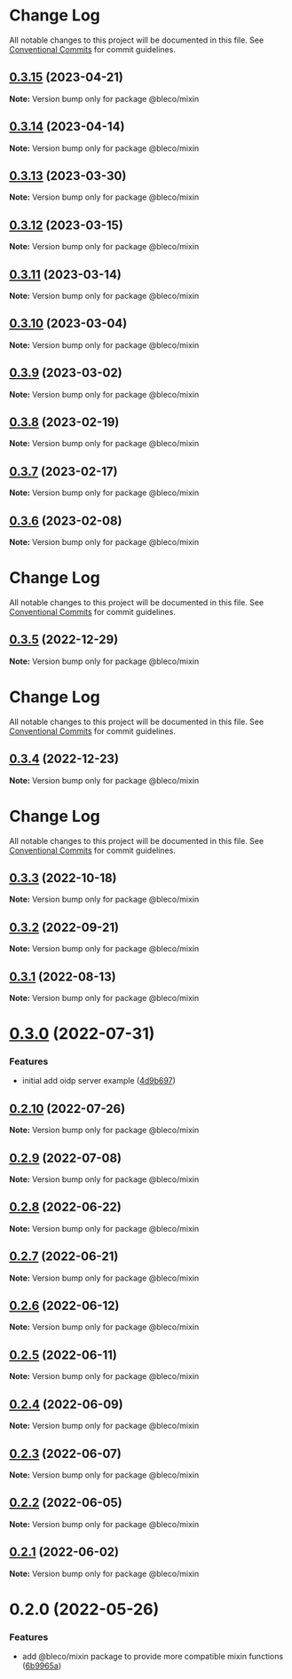 # Change Log

All notable changes to this project will be documented in this file.
See [Conventional Commits](https://conventionalcommits.org) for commit guidelines.

## [0.3.15](https://github.com/betaly/bleco/compare/@bleco/mixin@0.3.14...@bleco/mixin@0.3.15) (2023-04-21)

**Note:** Version bump only for package @bleco/mixin





## [0.3.14](https://github.com/betaly/bleco/compare/@bleco/mixin@0.3.13...@bleco/mixin@0.3.14) (2023-04-14)

**Note:** Version bump only for package @bleco/mixin





## [0.3.13](https://github.com/betaly/bleco/compare/@bleco/mixin@0.3.12...@bleco/mixin@0.3.13) (2023-03-30)

**Note:** Version bump only for package @bleco/mixin





## [0.3.12](https://github.com/betaly/bleco/compare/@bleco/mixin@0.3.11...@bleco/mixin@0.3.12) (2023-03-15)

**Note:** Version bump only for package @bleco/mixin





## [0.3.11](https://github.com/betaly/bleco/compare/@bleco/mixin@0.3.10...@bleco/mixin@0.3.11) (2023-03-14)

**Note:** Version bump only for package @bleco/mixin





## [0.3.10](https://github.com/betaly/bleco/compare/@bleco/mixin@0.3.9...@bleco/mixin@0.3.10) (2023-03-04)

**Note:** Version bump only for package @bleco/mixin





## [0.3.9](https://gitr.net/betaly/bleco/compare/@bleco/mixin@0.3.8...@bleco/mixin@0.3.9) (2023-03-02)

**Note:** Version bump only for package @bleco/mixin





## [0.3.8](https://gitr.net/betaly/bleco/compare/@bleco/mixin@0.3.7...@bleco/mixin@0.3.8) (2023-02-19)

**Note:** Version bump only for package @bleco/mixin





## [0.3.7](https://gitr.net/betaly/bleco/compare/@bleco/mixin@0.3.6...@bleco/mixin@0.3.7) (2023-02-17)

**Note:** Version bump only for package @bleco/mixin





## [0.3.6](https://gitr.net/betaly/bleco/compare/@bleco/mixin@0.3.5...@bleco/mixin@0.3.6) (2023-02-08)

**Note:** Version bump only for package @bleco/mixin





# Change Log

All notable changes to this project will be documented in this file. See
[Conventional Commits](https://conventionalcommits.org) for commit guidelines.

## [0.3.5](https://gitr.net/betaly/bleco/compare/@bleco/mixin@0.3.4...@bleco/mixin@0.3.5) (2022-12-29)

**Note:** Version bump only for package @bleco/mixin

# Change Log

All notable changes to this project will be documented in this file. See
[Conventional Commits](https://conventionalcommits.org) for commit guidelines.

## [0.3.4](https://gitr.net/betaly/bleco/compare/@bleco/mixin@0.3.3...@bleco/mixin@0.3.4) (2022-12-23)

**Note:** Version bump only for package @bleco/mixin

# Change Log

All notable changes to this project will be documented in this file. See
[Conventional Commits](https://conventionalcommits.org) for commit guidelines.

## [0.3.3](https://gitr.net/betaly/bleco/compare/@bleco/mixin@0.3.2...@bleco/mixin@0.3.3) (2022-10-18)

**Note:** Version bump only for package @bleco/mixin

## [0.3.2](https://gitr.net/betaly/bleco/compare/@bleco/mixin@0.3.1...@bleco/mixin@0.3.2) (2022-09-21)

**Note:** Version bump only for package @bleco/mixin

## [0.3.1](https://gitr.net/betaly/bleco/compare/@bleco/mixin@0.3.0...@bleco/mixin@0.3.1) (2022-08-13)

**Note:** Version bump only for package @bleco/mixin

# [0.3.0](https://gitr.net/betaly/bleco/compare/@bleco/mixin@0.2.10...@bleco/mixin@0.3.0) (2022-07-31)

### Features

- initial add oidp server example
  ([4d9b697](https://gitr.net/betaly/bleco/commits/4d9b697b6472efad45740d0e8e43aecf8383140b))

## [0.2.10](https://gitr.net/betaly/bleco/compare/@bleco/mixin@0.2.9...@bleco/mixin@0.2.10) (2022-07-26)

**Note:** Version bump only for package @bleco/mixin

## [0.2.9](https://gitr.net/betaly/bleco/compare/@bleco/mixin@0.2.8...@bleco/mixin@0.2.9) (2022-07-08)

**Note:** Version bump only for package @bleco/mixin

## [0.2.8](https://gitr.net/betaly/bleco/compare/@bleco/mixin@0.2.7...@bleco/mixin@0.2.8) (2022-06-22)

**Note:** Version bump only for package @bleco/mixin

## [0.2.7](https://gitr.net/betaly/bleco/compare/@bleco/mixin@0.2.6...@bleco/mixin@0.2.7) (2022-06-21)

**Note:** Version bump only for package @bleco/mixin

## [0.2.6](https://gitr.net/betaly/bleco/compare/@bleco/mixin@0.2.5...@bleco/mixin@0.2.6) (2022-06-12)

**Note:** Version bump only for package @bleco/mixin

## [0.2.5](https://gitr.net/betaly/bleco/compare/@bleco/mixin@0.2.4...@bleco/mixin@0.2.5) (2022-06-11)

**Note:** Version bump only for package @bleco/mixin

## [0.2.4](https://gitr.net/betaly/bleco/compare/@bleco/mixin@0.2.3...@bleco/mixin@0.2.4) (2022-06-09)

**Note:** Version bump only for package @bleco/mixin

## [0.2.3](https://gitr.net/betaly/bleco/compare/@bleco/mixin@0.2.2...@bleco/mixin@0.2.3) (2022-06-07)

**Note:** Version bump only for package @bleco/mixin

## [0.2.2](https://gitr.net/betaly/bleco/compare/@bleco/mixin@0.2.1...@bleco/mixin@0.2.2) (2022-06-05)

**Note:** Version bump only for package @bleco/mixin

## [0.2.1](https://gitr.net/betaly/bleco/compare/@bleco/mixin@0.2.0...@bleco/mixin@0.2.1) (2022-06-02)

**Note:** Version bump only for package @bleco/mixin

# 0.2.0 (2022-05-26)

### Features

- add @bleco/mixin package to provide more compatible mixin functions
  ([6b9965a](https://gitr.net/betaly/bleco/commits/6b9965a5b15704bef176fa31b394f9d85d9e8b09))
